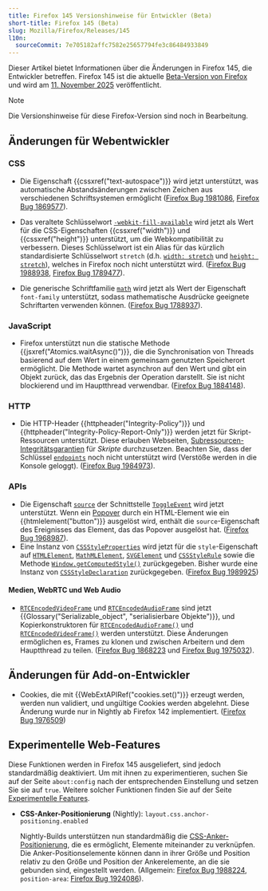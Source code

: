 ```yaml
---
title: Firefox 145 Versionshinweise für Entwickler (Beta)
short-title: Firefox 145 (Beta)
slug: Mozilla/Firefox/Releases/145
l10n:
  sourceCommit: 7e705182affc7582e25657794fe3c86484933849
---
```


Dieser Artikel bietet Informationen über die Änderungen in Firefox 145, die Entwickler betreffen.
Firefox 145 ist die aktuelle [Beta-Version von Firefox](https://www.firefox.com/en-US/channel/desktop/#beta) und wird am [11. November 2025](https://whattrainisitnow.com/release/?version=145) veröffentlicht.

> [!NOTE]
> Die Versionshinweise für diese Firefox-Version sind noch in Bearbeitung.

<!-- Autoren: Bitte kommentieren Sie alle Überschriften aus, für die Sie Anmerkungen schreiben -->

## Änderungen für Webentwickler

<!-- ### Entwicklertools -->

<!-- ### HTML -->

<!-- Keine bemerkenswerten Änderungen. -->

<!-- #### Entfernungen -->

<!-- ### MathML -->

<!-- #### Entfernungen -->

<!-- ### SVG -->

<!-- #### Entfernungen -->

### CSS

- Die Eigenschaft {{cssxref("text-autospace")}} wird jetzt unterstützt, was automatische Abstandsänderungen zwischen Zeichen aus verschiedenen Schriftsystemen ermöglicht ([Firefox Bug 1981086](https://bugzil.la/1981086), [Firefox Bug 1869577](https://bugzil.la/1869577)).

- Das veraltete Schlüsselwort [`-webkit-fill-available`](/de/docs/Web/CSS/WebKit_Extensions#-webkit-prefixed_property_values) wird jetzt als Wert für die CSS-Eigenschaften {{cssxref("width")}} und {{cssxref("height")}} unterstützt, um die Webkompatibilität zu verbessern.
  Dieses Schlüsselwort ist ein Alias für das kürzlich standardisierte Schlüsselwort `stretch` (d.h. [`width: stretch`](/de/docs/Web/CSS/width#stretch) und [`height: stretch`](/de/docs/Web/CSS/height#stretch)), welches in Firefox noch nicht unterstützt wird.
  ([Firefox Bug 1988938](https://bugzil.la/1988938), [Firefox Bug 1789477](https://bugzil.la/1789477)).

- Die generische Schriftfamilie [`math`](/de/docs/Web/CSS/font-family#math) wird jetzt als Wert der Eigenschaft `font-family` unterstützt, sodass mathematische Ausdrücke geeignete Schriftarten verwenden können.
  ([Firefox Bug 1788937](https://bugzil.la/1788937)).

<!-- #### Entfernungen -->

### JavaScript

- Firefox unterstützt nun die statische Methode {{jsxref("Atomics.waitAsync()")}}, die die Synchronisation von Threads basierend auf dem Wert in einem gemeinsam genutzten Speicherort ermöglicht.
  Die Methode wartet asynchron auf den Wert und gibt ein Objekt zurück, das das Ergebnis der Operation darstellt. Sie ist nicht blockierend und im Hauptthread verwendbar.
  ([Firefox Bug 1884148](https://bugzil.la/1884148)).

<!-- #### Entfernungen -->

### HTTP

- Die HTTP-Header {{httpheader("Integrity-Policy")}} und {{httpheader("Integrity-Policy-Report-Only")}} werden jetzt für Skript-Ressourcen unterstützt. Diese erlauben Webseiten, [Subressourcen-Integritätsgarantien](/de/docs/Web/Security/Subresource_Integrity) für _Skripte_ durchzusetzen.
  Beachten Sie, dass der Schlüssel [`endpoints`](/de/docs/Web/HTTP/Reference/Headers/Integrity-Policy#endpoints) noch nicht unterstützt wird (Verstöße werden in die Konsole geloggt).
  ([Firefox Bug 1984973](https://bugzil.la/1984973)).

<!-- #### Entfernungen -->

<!-- ### Sicherheit -->

<!-- #### Entfernungen -->

### APIs

- Die Eigenschaft [`source`](/de/docs/Web/API/ToggleEvent/source) der Schnittstelle [`ToggleEvent`](/de/docs/Web/API/ToggleEvent) wird jetzt unterstützt.
  Wenn ein [Popover](/de/docs/Web/API/Popover_API) durch ein HTML-Element wie ein {{htmlelement("button")}} ausgelöst wird, enthält die `source`-Eigenschaft des Ereignisses das Element, das das Popover ausgelöst hat.
  ([Firefox Bug 1968987](https://bugzil.la/1968987)).
- Eine Instanz von [`CSSStyleProperties`](/de/docs/Web/API/CSSStyleProperties) wird jetzt für die `style`-Eigenschaft auf [`HTMLElement`](/de/docs/Web/API/HTMLElement/style), [`MathMLElement`](/de/docs/Web/API/MathMLElement/style), [`SVGElement`](/de/docs/Web/API/SVGElement/style) und [`CSSStyleRule`](/de/docs/Web/API/CSSStyleRule/style) sowie die Methode [`Window.getComputedStyle()`](/de/docs/Web/API/Window/getComputedStyle) zurückgegeben. Bisher wurde eine Instanz von [`CSSStyleDeclaration`](/de/docs/Web/API/CSSStyleDeclaration) zurückgegeben.
  ([Firefox Bug 1989925](https://bugzil.la/1989925))

<!-- #### DOM -->

#### Medien, WebRTC und Web Audio

- [`RTCEncodedVideoFrame`](/de/docs/Web/API/RTCEncodedVideoFrame) und [`RTCEncodedAudioFrame`](/de/docs/Web/API/RTCEncodedAudioFrame) sind jetzt {{Glossary("Serializable_object", "serialisierbare Objekte")}}, und Kopierkonstruktoren für [`RTCEncodedAudioFrame()`](/de/docs/Web/API/RTCEncodedAudioFrame/RTCEncodedAudioFrame) und [`RTCEncodedVideoFrame()`](/de/docs/Web/API/RTCEncodedVideoFrame/RTCEncodedVideoFrame) werden unterstützt. Diese Änderungen ermöglichen es, Frames zu klonen und zwischen Arbeitern und dem Hauptthread zu teilen. ([Firefox Bug 1868223](https://bugzil.la/1868223) und [Firefox Bug 1975032](https://bugzil.la/1975032)).

<!-- #### Entfernungen -->

<!-- ### WebAssembly -->

<!-- #### Entfernungen -->

<!-- ### WebDriver-Konformität (WebDriver BiDi, Marionette) -->

<!-- #### Allgemein -->

<!-- #### WebDriver BiDi -->

<!-- #### Marionette -->

## Änderungen für Add-on-Entwickler

- Cookies, die mit {{WebExtAPIRef("cookies.set()")}} erzeugt werden, werden nun validiert, und ungültige Cookies werden abgelehnt. Diese Änderung wurde nur in Nightly ab Firefox 142 implementiert. ([Firefox Bug 1976509](https://bugzil.la/1976509))

<!-- ### Entfernungen -->

<!-- ### Sonstiges -->

## Experimentelle Web-Features

Diese Funktionen werden in Firefox 145 ausgeliefert, sind jedoch standardmäßig deaktiviert.
Um mit ihnen zu experimentieren, suchen Sie auf der Seite `about:config` nach der entsprechenden Einstellung und setzen Sie sie auf `true`.
Weitere solcher Funktionen finden Sie auf der Seite [Experimentelle Features](/de/docs/Mozilla/Firefox/Experimental_features).

- **CSS-Anker-Positionierung** (Nightly): `layout.css.anchor-positioning.enabled`

  Nightly-Builds unterstützen nun standardmäßig die [CSS-Anker-Positionierung](/de/docs/Web/CSS/CSS_anchor_positioning), die es ermöglicht, Elemente miteinander zu verknüpfen.
  Die Anker-Positionselemente können dann in ihrer Größe und Position relativ zu den Größe und Position der Ankerelemente, an die sie gebunden sind, eingestellt werden.
  (Allgemein: [Firefox Bug 1988224](https://bugzil.la/1988224), `position-area`: [Firefox Bug 1924086](https://bugzil.la/1924086)).
